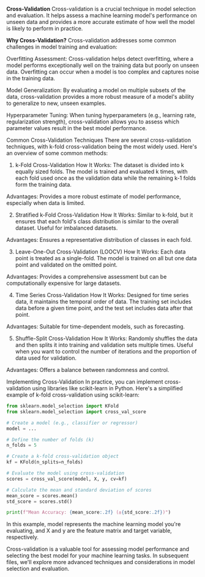 **Cross-Validation**
Cross-validation is a crucial technique in model selection and evaluation. It helps assess a machine learning model's performance on unseen data and provides a more accurate estimate of how well the model is likely to perform in practice.

**Why Cross-Validation?**
Cross-validation addresses some common challenges in model training and evaluation:

Overfitting Assessment: Cross-validation helps detect overfitting, where a model performs exceptionally well on the training data but poorly on unseen data. Overfitting can occur when a model is too complex and captures noise in the training data.

Model Generalization: By evaluating a model on multiple subsets of the data, cross-validation provides a more robust measure of a model's ability to generalize to new, unseen examples.

Hyperparameter Tuning: When tuning hyperparameters (e.g., learning rate, regularization strength), cross-validation allows you to assess which parameter values result in the best model performance.

Common Cross-Validation Techniques
There are several cross-validation techniques, with k-fold cross-validation being the most widely used. Here's an overview of some common methods:

1. k-Fold Cross-Validation
How It Works: The dataset is divided into k equally sized folds. The model is trained and evaluated k times, with each fold used once as the validation data while the remaining k-1 folds form the training data.

Advantages: Provides a more robust estimate of model performance, especially when data is limited.

2. Stratified k-Fold Cross-Validation
How It Works: Similar to k-fold, but it ensures that each fold's class distribution is similar to the overall dataset. Useful for imbalanced datasets.

Advantages: Ensures a representative distribution of classes in each fold.

3. Leave-One-Out Cross-Validation (LOOCV)
How It Works: Each data point is treated as a single-fold. The model is trained on all but one data point and validated on the omitted point.

Advantages: Provides a comprehensive assessment but can be computationally expensive for large datasets.

4. Time Series Cross-Validation
How It Works: Designed for time series data, it maintains the temporal order of data. The training set includes data before a given time point, and the test set includes data after that point.

Advantages: Suitable for time-dependent models, such as forecasting.

5. Shuffle-Split Cross-Validation
How It Works: Randomly shuffles the data and then splits it into training and validation sets multiple times. Useful when you want to control the number of iterations and the proportion of data used for validation.

Advantages: Offers a balance between randomness and control.

Implementing Cross-Validation
In practice, you can implement cross-validation using libraries like scikit-learn in Python. Here's a simplified example of k-fold cross-validation using scikit-learn:

```python
from sklearn.model_selection import KFold
from sklearn.model_selection import cross_val_score

# Create a model (e.g., classifier or regressor)
model = ...

# Define the number of folds (k)
n_folds = 5

# Create a k-fold cross-validation object
kf = KFold(n_splits=n_folds)

# Evaluate the model using cross-validation
scores = cross_val_score(model, X, y, cv=kf)

# Calculate the mean and standard deviation of scores
mean_score = scores.mean()
std_score = scores.std()

print(f"Mean Accuracy: {mean_score:.2f} (±{std_score:.2f})")

```


In this example, model represents the machine learning model you're evaluating, and X and y are the feature matrix and target variable, respectively.

Cross-validation is a valuable tool for assessing model performance and selecting the best model for your machine learning tasks. In subsequent files, we'll explore more advanced techniques and considerations in model selection and evaluation.
